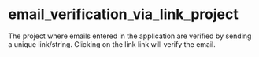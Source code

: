 # email_verification_via_link_project
 The project where emails entered in the application are verified by sending a unique link/string. Clicking on the link link will verify the email.
